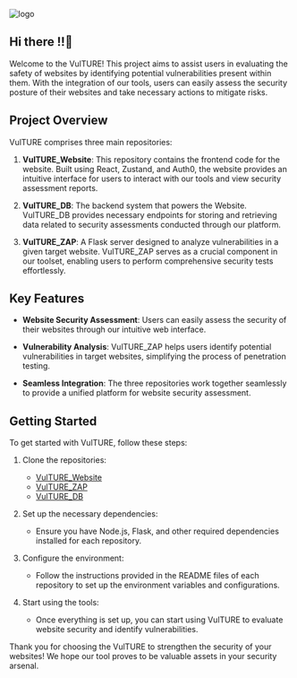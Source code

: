 
![logo](https://github.com/VulTURE-HackByte/vulture_ZAP/assets/116958420/b4065acc-847f-42a8-af8d-345d36ce0b9c)

## Hi there !!👋
Welcome to the VulTURE! This project aims to assist users in evaluating the safety of websites by identifying potential vulnerabilities present within them. With the integration of our tools, users can easily assess the security posture of their websites and take necessary actions to mitigate risks.

## Project Overview

VulTURE comprises three main repositories:

1. **VulTURE_Website**: This repository contains the frontend code for the website. Built using React, Zustand, and Auth0, the website provides an intuitive interface for users to interact with our tools and view security assessment reports.

2. **VulTURE_DB**: The backend system that powers the Website. VulTURE_DB provides necessary endpoints for storing and retrieving data related to security assessments conducted through our platform.

3. **VulTURE_ZAP**: A Flask server designed to analyze vulnerabilities in a given target website. VulTURE_ZAP serves as a crucial component in our toolset, enabling users to perform comprehensive security tests effortlessly.

## Key Features

- **Website Security Assessment**: Users can easily assess the security of their websites through our intuitive web interface.
  
- **Vulnerability Analysis**: VulTURE_ZAP helps users identify potential vulnerabilities in target websites, simplifying the process of penetration testing.

- **Seamless Integration**: The three repositories work together seamlessly to provide a unified platform for website security assessment.

## Getting Started

To get started with VulTURE, follow these steps:

1. Clone the repositories:
   - [VulTURE_Website](https://github.com/VulTURE-HackByte/Vulture_Website)
   - [VulTURE_ZAP](https://github.com/VulTURE-HackByte/vulture_ZAP)
   - [VulTURE_DB](https://github.com/VulTURE-HackByte/Vulture_DB)

2. Set up the necessary dependencies:
   - Ensure you have Node.js, Flask, and other required dependencies installed for each repository.

3. Configure the environment:
   - Follow the instructions provided in the README files of each repository to set up the environment variables and configurations.

4. Start using the tools:
   - Once everything is set up, you can start using VulTURE to evaluate website security and identify vulnerabilities.

Thank you for choosing the VulTURE to strengthen the security of your websites! We hope our tool proves to be valuable assets in your security arsenal.
